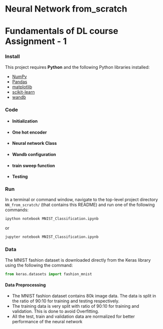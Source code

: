# Neural Network from_scratch
# Fundamentals of DL course Assignment - 1 


### Install

This project requires **Python** and the following Python libraries installed:

- [NumPy](http://www.numpy.org/)
- [Pandas](http://pandas.pydata.org/)
- [matplotlib](http://matplotlib.org/)
- [scikit-learn](http://scikit-learn.org/stable/)
- [wandb](https://wandb.ai/site)


### Code
- #### Initialization
- #### One hot encoder
- #### Neural network Class
- #### Wandb configuration
- #### train sweep function
- #### Testing

### Run

In a terminal or command window, navigate to the top-level project directory `NN_from_scratch/` (that contains this README) and run one of the following commands:

```bash
ipython notebook MNIST_Classification.ipynb
```  
or
```bash
jupyter notebook MNIST_Classification.ipynb
```
### Data
The MNIST fashion dataset is downloaded directly from the Keras library using the following the command:
```python
from keras.datasets import fashion_mnist
```
#### Data Preprocessing
- The MNIST fashion dataset contains 80k image data. The data is split in the ratio of 90:10 for training and testing respectively.
- The training data is very split with ratio of 90:10 for training and validation. This is done to avoid Overfitting.
- All the test, train and validation data are normalized for better performance of the neural network
